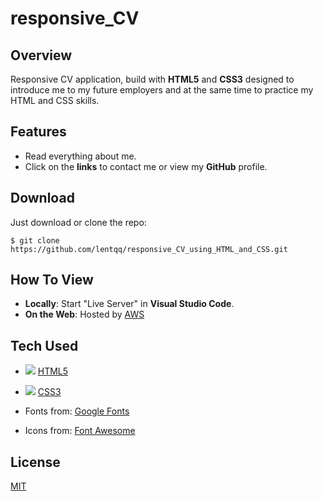 # responsive_CV

## Overview

Responsive CV application, build with __HTML5__ and __CSS3__ designed to introduce me to my future employers and at the same time to practice my HTML and CSS skills.

## Features

*  Read everything about me.
* Click on the __links__ to contact me or view my __GitHub__ profile.

## Download

Just download or clone the repo:  
```
$ git clone https://github.com/lentqq/responsive_CV_using_HTML_and_CSS.git
```
## How To View

* __Locally__: Start "Live Server" in __Visual Studio Code__.
* __On the Web__: Hosted by [AWS](//main.dihlhc5ezs6sy.amplifyapp.com/)

## Tech Used

 * ![](./public/icons/htmlIcon.png)  [HTML5](https://developer.mozilla.org/en-US/docs/Web/Guide/HTML/HTML5)

  * ![](./public/icons/cssIcon.png)  [CSS3](https://developer.mozilla.org/en-US/docs/Web/CSS)

  * Fonts from: [Google Fonts](https://fonts.google.com/)

  * Icons from: [Font Awesome](https://fontawesome.com/start)
  
## License

[MIT](https://opensource.org/licenses/mit-license.php)
